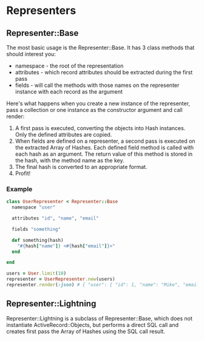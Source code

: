 Representers
============

Representer::Base
-----------------------------------

The most basic usage is the Representer::Base. It has 3 class methods that should interest you:

* namespace  - the root of the representation
* attributes - which record attributes should be extracted during the first pass
* fields     - will call the methods with those names on the representer instance with each record as the argument

Here's what happens when you create a new instance of the representer, pass a collection or one instance as the constructor argument and call render:

1. A first pass is executed, converting the objects into Hash instances. Only the defined attributes are copied.
2. When fields are defined on a representer, a second pass is executed on the extracted Array of Hashes.
   Each defined field method is called with each hash as an argument.
   The return value of this method is stored in the hash, with the method name as the key.
3. The final hash is converted to an appropriate format.
4. Profit!

### Example
```ruby
class UserRepresenter < Representer::Base
  namespace "user"

  attributes "id", "name", "email"

  fields "something"

  def something(hash)
    "#{hash["name"]} <#{hash["email"]}>"
  end

end

users = User.limit(10)
representer = UserRepresenter.new(users)
representer.render(:json) # { "user": { "id": 1, "name": "Mike", "email": "mike@email.com", "something": "Mike <mike@email.com>" }}
```

Representer::Lightning
-----------------------------------

Representer::Lightning is a subclass of Representer::Base, which does not instantiate ActiveRecord::Objects,
but performs a direct SQL call and creates first pass the Array of Hashes using the SQL call result.


